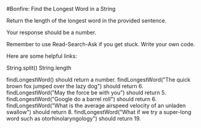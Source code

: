 
#Bonfire: Find the Longest Word in a String

Return the length of the longest word in the provided sentence.

Your response should be a number.

Remember to use Read-Search-Ask if you get stuck. Write your own code.

Here are some helpful links:

String.split()
String.length



findLongestWord() should return a number.
findLongestWord("The quick brown fox jumped over the lazy dog") should return 6.
findLongestWord("May the force be with you") should return 5.
findLongestWord("Google do a barrel roll") should return 6.
findLongestWord("What is the average airspeed velocity of an unladen swallow") should return 8.
findLongestWord("What if we try a super-long word such as otorhinolaryngology") should return 19.